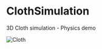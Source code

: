 # ClothSimulation
3D Cloth simulation - Physics demo

![Cloth](https://static.wixstatic.com/media/188440_7349f414ba8f485f8734bd26713c1877.png)
